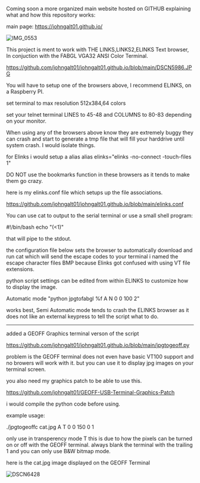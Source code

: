 Coming soon a more organized main website hosted on GITHUB explaining what and how this repository works:

main page:
https://johngalt01.github.io/


![IMG_0553](https://github.com/user-attachments/assets/45e866a8-92a6-4d58-9040-7920d4e22e82)

This project is ment to work with THE LINKS,LINKS2,ELINKS Text browser,
In conjuction with the FABGL VGA32 ANSI Color Terminal.

https://github.com/johngalt01/johngalt01.github.io/blob/main/DSCN5986.JPG

You will have to setup one of the browsers above, I recommend ELINKS, on a Raspberry PI.

set terminal to max resolution 512x384,64 colors

set your telnet terminal 
LINES to 45-48
and 
COLUMNS to 80-83 
depending on your monitor.

When using any of the browsers above know they are extremely buggy
they can crash and start to generate a tmp file that will fill your
harddrive until system crash. I would isolate things.
 
for Elinks
i would setup a alias
alias elinks="elinks -no-connect -touch-files 1"

DO NOT use the bookmarks function in these browsers as it tends to make them go crazy.

here is my elinks.conf file which setups up the file associations.

https://github.com/johngalt01/johngalt01.github.io/blob/main/elinks.conf

You can use cat to output to the serial terminal
or use a small shell program:

#!/bin/bash
echo "$(<$1)"

that will pipe to the stdout.

the configuration file below sets the browser to automatically download and run cat which will send the escape codes to your terminal
i named the escape character files BMP because Elinks got confused with using VT file extensions.

python script settings can be edited from within ELINKS to customize how to display the image.

Automatic mode "python jpgtofabgl %f A N 0 0 100 2"

works best, Semi Automatic mode tends to crash the ELINKS browser as it does not like an 
external keypress to tell the script what to do.

<hr>

added a GEOFF Graphics terminal verson of the script

https://github.com/johngalt01/johngalt01.github.io/blob/main/jpgtogeoff.py

problem is the GEOFF terminal does not even have basic VT100 support and no browers will work with it.
but you can use it to display jpg images on your terminal screen.

you also need my graphics patch to be able to use this.

https://github.com/johngalt01/GEOFF-USB-Terminal-Graphics-Patch

i would compile the python code before using.

example usage:

./jpgtogeoffc cat.jpg A T 0 0 150 0 1  

only use in transperency mode T this is due to how the pixels can be turned on or off with the GEOFF terminal. always blank the terminal with the trailing 1 and you can only use B&W bitmap mode.

here is the cat.jpg image displayed on the GEOFF Terminal

![DSCN6428](https://github.com/user-attachments/assets/bb4314d4-1cb9-42dd-8ba8-93d04c0b014c)

